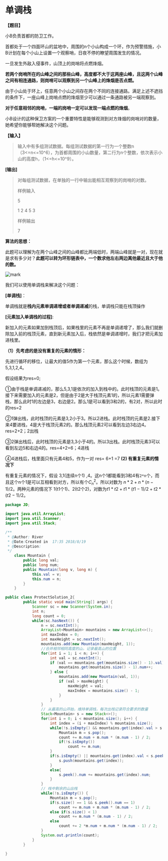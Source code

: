 # 单调栈

**【题目】**

 小B负责首都的防卫工作。

首都处于一个四面环山的盆地中，周围的n个小山构成一个环，作为预警措施，小B计划在每个小山上设置一个观察哨，日夜不停的瞭望周围发生的情况。

 一旦发生外敌入侵事件，山顶上的岗哨将点燃烽烟。

 **若两个岗哨所在的山峰之间的那些山峰，高度都不大于这两座山峰，且这两个山峰之间有相连通路，则岗哨可以观察到另一个山峰上的烽烟是否点燃。**

 由于小山处于环上，任意两个小山之间存在两个不同的连接通路。满足上述不遮挡的条件下，一座山峰上岗哨点燃的烽烟至少可以通过一条通路被另一端观察到。

 **对于任意相邻的岗哨，一端的岗哨一定可以发现一端点燃的烽烟**。

 小B设计的这种保卫方案的一个重要特性是能够观测到对方烽烟的岗哨对的数量，她希望你能够帮她解决这个问题。

 **【输入】**

> 输入中有多组测试数据。每组测试数据的第一行为一个整数n（3<=n<=10^6），为首都周围的小山数量，第二行为n个整数，依次表示小山的高度h，（1<=h<=10^9）。

 **[输出]**

> 对每组测试数据，在单独的一行中输出能相互观察到的岗哨的对数。
>
> 样例输入
>
>  5
>
> 1 2 4 5 3
>
>  样例输出
>
>  7

**算法的思想：**

此题可以理解为在两个山峰之间的山峰都比两端低时，两端山峰就是一对，现在就是求有多少对？**此题可以转为环形链表中，一个数求他左右两边离他最近且大于他的数。** 

![mark](http://ozxf77u6w.bkt.clouddn.com/blog/180819/02hbjID92J.png?imageslim)

我们可以使用单调栈来解决这个问题：

**[单调栈]**：

单调栈就是**栈内元素单调递增或者单调递减**的栈，单调栈只能在栈顶操作 

**[元素加入单调栈的过程]**:

新加入的元素如果加到栈顶后，如果栈里的元素不再是单调递增了，那么我们就删除加入前的栈顶元素，直到新元素加入后，栈依然是单调递增时，我们才把元素加进栈里。 

**（1）先考虑的是没有重复的元素的情形：**

先进行循环的移位，让最大的值5作为第一个元素，那么这个时候，数组为5,3,1,2,4。

假设结果为res=0;

①由于栈是单调递减的，那么5,3,1是依次的加入到栈中的。此时栈顶的元素是1。接下来需要加入的元素是2，但是由于2是大于栈顶元素1的，所以元素1需要弹栈，那么此时1的左边是3，右边是2。那么1是可以看到3和2的，有2对，所以此时的res=2

②1弹出栈，此时栈顶的元素是3,2小于3。所以2进栈。此时栈顶的元素是2.接下来4要进栈，4是大于栈顶元素2的。那么栈顶元素2可以看到左边3右边4。res=2+2；2出栈

③2弹出栈后，此时栈顶的元素是3,3小于4的。所以3出栈。此时栈顶元素3可以看到左边5和右边4的。res=4+2=6；4进栈

④4进栈后，栈里面只有元素4和5，作为一对 res= 6+1 =7
**(2)  有重复元素的情况下**

有重复元素的情况下，假设 3,1(连续n个1) ,4。这n个1都能看到3和4有`2*n`个，而且这个n个1是可以互相看到对方，所以有个$C_n^2$。所以对数为 $n*2+n*(n-1)/2$。两种元素的情况下 1(t1个1)、2(t2个2)，对数为$t1*t2+t1*(t1-1)/2+t2*(t2-1)/2$。 

```java
package JD;

import java.util.ArrayList;
import java.util.Scanner;
import java.util.Stack;

/**
 * @Author: River
 * @Date:Created in  17:35 2018/8/19
 * @Description:
 */
    class Mountain {
        public long val;
        public long num;
        public Mountain(long v, long n) {
            this.val = v;
            this.num = n;
        }
    }

public class ProtectSolution_2{
        public static void main(String[] args) {
            Scanner sc = new Scanner(System.in);
            int n;
            long count = 0;
            while(sc.hasNext()) {
                n = sc.nextInt();
                ArrayList<Mountain> mountains = new ArrayList<>();
                int maxIndex = 0;
                int maxHeight = sc.nextInt();
                mountains.add(new Mountain(maxHeight, 1));
                //合并相邻相同高度的山，记录最高山的位置
                for(int i = 1; i < n; i++) {
                    int val = sc.nextInt();
                    if (val == mountains.get(mountains.size() - 1).val) {
                        mountains.get(mountains.size() - 1).num++;
                    } else {
                        mountains.add(new Mountain(val, 1));
                        if (val > maxHeight) {
                            maxHeight = val;
                            maxIndex = mountains.size() - 1;
                        }
                    }
                }
                // 从最高的山开始，维持单调栈，每次出栈记录符合要求的数量
                Stack<Mountain> s = new Stack<>();
                for(int i = 0; i < mountains.size(); i++) {
                    int index = (i + maxIndex) % mountains.size();
                    while(!s.isEmpty() && mountains.get(index).val > s.peek().val) {
                        Mountain m = s.pop();
                        count += m.num + m.num * (m.num - 1) / 2;
                        if(!s.isEmpty())
                            count += m.num;
                    }
                    if(s.isEmpty() || mountains.get(index).val < s.peek().val) {
                        s.push(mountains.get(index));
                    }
                    else{
                        s.peek().num += mountains.get(index).num;
                    }
                }
                // 栈中剩余的山出栈
                while(!s.isEmpty()) {
                    Mountain m = s.pop();
                    if(s.size() == 1 && s.peek().num == 1)
                        count += m.num + m.num * (m.num - 1) / 2;
                    else if(s.size() < 1)
                        count += m.num * (m.num - 1) / 2;
                    else
                        count += 2 *m.num + m.num * (m.num - 1) / 2;
                }
                System.out.println(count);
            }
        }

}

```



